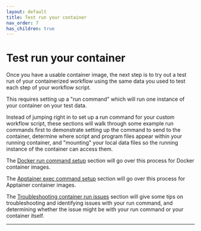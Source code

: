 ```yaml
---
layout: default
title: Test run your container
nav_order: 7
has_children: true
---
```


# Test run your container

Once you have a usable container image, the next step is to try out a test run of your containerized workflow using the same data you used to test each step of your workflow script. 

This requires setting up a "run command" which will run one instance of your container on your test data.

Instead of jumping right in to set up a run command for your custom workflow script, these sections will walk through some example run commands first to demonstrate setting up the command to send to the container, determine where script and program files appear within your running container, and "mounting" your local data files so the running instance of the container can access them.

The [Docker run command setup] section will go over this process for Docker container images.

The [Apptainer exec command setup] section will go over this process for Apptainer container images.

The [Troubleshooting container run issues] section will give some tips on troubleshooting and identifying issues with your run command, and determining whether the issue might be with your run command or your container itself.

----
[Docker run command setup]: https://sarahkeefe.github.io/containerizing-neuroimaging-workflows/6-test-run-your-container/docker-run-command-setup
[Apptainer exec command setup]: https://sarahkeefe.github.io/containerizing-neuroimaging-workflows/6-test-run-your-container/apptainer-exec-command-setup
[Troubleshooting container run issues]: https://sarahkeefe.github.io/containerizing-neuroimaging-workflows/6-test-run-your-container/troubleshooting-container-run-issues